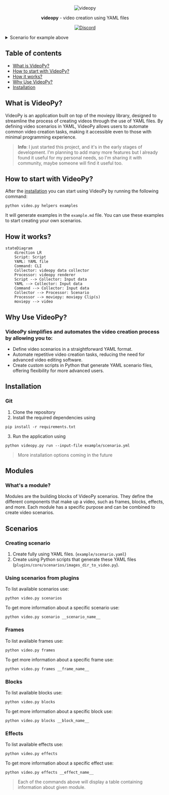 <div align="center">
<img src="https://github.com/jtyszkiew/videopy/blob/main/example/output/readme.gif?raw=true" alt="videopy">
    
**videopy** - video creation using YAML files

[![Discord](https://img.shields.io/discord/1247236122203914250.svg?label=Discord)](https://discord.gg/8rprPUDW34)
</div>

<details><summary>Scenario for example above</summary>

```yaml
width: 640
height: 240
fps: 24
output_path: example/output/readme.gif
frames:
  - type: plugins.core.frames.image
    time: { duration: 6 }
    configuration: { file_path: example/assets/image/readme.png }
    effects:
      - type: plugins.core.effects.frames.resize
        configuration: { mode: center_crop }

    blocks:
      - type: plugins.core.blocks.text
        position: [center, center]
        loop:
          - { content: "Hello from videopy!" }
          - { content: "This is example scenario" }
          - { content: "Yeah, you can generate gifs too!" }
        configuration: { content: "{content}", color: white, font: Roboto-Bold, size: 30, margin: 30, padding: 20 }
        math: { name: "start", calculate: "loop_index * 2" }
        time: { start: "{math_start}", duration: "2" }
        effects:
          - type: plugins.core.effects.blocks.text.write
            time: { duration: 2 }

          - type: plugins.core.effects.blocks.text.background
            time: { duration: 2 }
            configuration: { color: [0, 0, 0], border_radius: 10, opacity: 1 }

          - type: plugins.core.effects.blocks.text.fadein
            time: { duration: 0.5 }

          - type: plugins.core.effects.blocks.text.slidein
            configuration: { slide_from: top }
            time: { duration: 0.5 }
            when: "block.loop_index == 0"

          - type: plugins.core.effects.blocks.text.slideout
            configuration: { slide_to: bottom }
            time: { duration: 0.5 }
```

</details>

## Table of contents
- [What is VideoPy?](#what-is-videopy)
- [How to start with VideoPy?](#how-to-start-with-videopy)
- [How it works?](#how-it-works)
- [Why Use VideoPy?](#why-use-videopy)
- [Installation](#installation)

## What is VideoPy?

VideoPy is an application built on top of the moviepy library, designed to streamline the process of creating videos
through the use of YAML files. By defining video scenarios in YAML, VideoPy allows users to automate common video
creation tasks, making it accessible even to those with minimal programming experience.

> **Info**: I just started this project, and it's in the early stages of development. I'm planning to add many more
> features
> but I already found it useful for my personal needs, so I'm sharing it with community, maybe someone will
> find it useful too.

## How to start with VideoPy?

After the [installation](#installation) you can start using VideoPy by running the following command:

```shell
python video.py helpers examples
```

It will generate examples in the `example.md` file. You can use these examples to start creating your own scenarios.

## How it works?

```mermaid
stateDiagram
    direction LR
    Script: Script
    YAML: YAML file
    Command: CLI
    Collector: videopy data collector
    Processor: videopy renderer
    Script --> Collector: Input data
    YAML --> Collector: Input data
    Command --> Collector: Input data
    Collector --> Processor: Scenario
    Processor --> moviepy: moviepy Clip(s)
    moviepy --> video
```

## Why Use VideoPy?

### VideoPy simplifies and automates the video creation process by allowing you to:

- Define video scenarios in a straightforward YAML format.
- Automate repetitive video creation tasks, reducing the need for advanced video editing software.
- Create custom scripts in Python that generate YAML scenario files, offering flexibility for more advanced users.

## Installation

### Git

1. Clone the repository
2. Install the required dependencies using

```shell
pip install -r requirements.txt
```

3. Run the application using

```shell
python videopy.py run --input-file example/scenario.yml
```

> More installation options coming in the future

## Modules

### What's a module?

Modules are the building blocks of VideoPy scenarios. They define the different components that make up a video, such as
frames, blocks, effects, and more. Each module has a specific purpose and can be combined to create video scenarios.

## Scenarios

### Creating scenario

1. Create fully using YAML files. (`example/scenario.yaml`)
2. Create using Python scripts that generate these YAML files (`plugins/core/scenarios/images_dir_to_video.py`).

### Using scenarios from plugins

To list available scenarios use:

```shell
python video.py scenarios
```

To get more information about a specific scenario use:

```shell
python video.py scenario __scenario_name__
```

### Frames

To list available frames use:

```shell
python video.py frames
```

To get more information about a specific frame use:

```shell
python video.py frames __frame_name__
```

### Blocks

To list available blocks use:

```shell
python video.py blocks
```

To get more information about a specific block use:

```shell
python video.py blocks __block_name__
```

### Effects

To list available effects use:

```shell
python video.py effects
```

To get more information about a specific effect use:

```shell
python video.py effects __effect_name__
```

> Each of the commands above will display a table containing information about given module.

